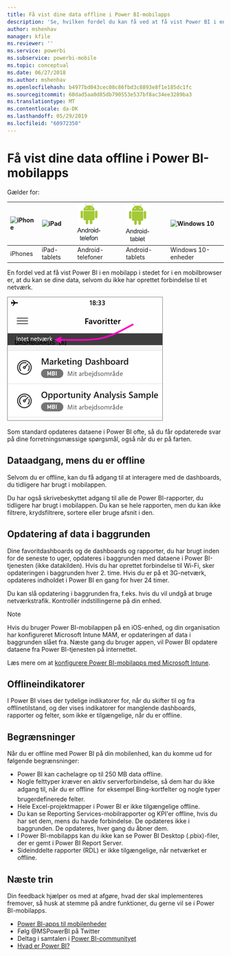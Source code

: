 ```yaml
---
title: Få vist dine data offline i Power BI-mobilapps
description: 'Se, hvilken fordel du kan få ved at få vist Power BI i en mobilapp i stedet for i en mobilbrowser: du kan se dine data, selvom du ikke har oprettet forbindelse til et netværk.'
author: mshenhav
manager: kfile
ms.reviewer: ''
ms.service: powerbi
ms.subservice: powerbi-mobile
ms.topic: conceptual
ms.date: 06/27/2018
ms.author: mshenhav
ms.openlocfilehash: b4977bd043cec08c86fbd3c8893e8f1e185dc1fc
ms.sourcegitcommit: 60dad5aa0d85db790553e537bf8ac34ee3289ba3
ms.translationtype: MT
ms.contentlocale: da-DK
ms.lasthandoff: 05/29/2019
ms.locfileid: "60972350"
---
```

# <a name="view-your-data-offline-in-the-power-bi-mobile-apps"></a>Få vist dine data offline i Power BI-mobilapps
Gælder for:

| ![iPhone](./media/mobile-apps-offline-data/iphone-logo-50-px.png) | ![iPad](./media/mobile-apps-offline-data/ipad-logo-50-px.png) | ![Android-telefon](./media/mobile-apps-offline-data/android-phone-logo-50-px.png) | ![Android-tablet](./media/mobile-apps-offline-data/android-tablet-logo-50-px.png) | ![Windows 10](./media/mobile-apps-offline-data/win-10-logo-50-px.png) |
|:--- |:--- |:--- |:--- |:--- |
| iPhones |iPad-tablets |Android-telefoner |Android-tablets |Windows 10-enheder |

En fordel ved at få vist Power BI i en mobilapp i stedet for i en mobilbrowser er, at du kan se dine data, selvom du ikke har oprettet forbindelse til et netværk. 

![Ingen netværksmeddelelse](./media/mobile-apps-offline-data/power-bi-iphone-no-network.png)

Som standard opdateres dataene i Power BI ofte, så du får opdaterede svar på dine forretningsmæssige spørgsmål, også når du er på farten.

## <a name="data-access-while-youre-offline"></a>Dataadgang, mens du er offline
Selvom du er offline, kan du få adgang til at interagere med de dashboards, du tidligere har brugt i mobilappen.

Du har også skrivebeskyttet adgang til alle de Power BI-rapporter, du tidligere har brugt i mobilappen. Du kan se hele rapporten, men du kan ikke filtrere, krydsfiltrere, sortere eller bruge afsnit i den.

## <a name="background-data-refresh"></a>Opdatering af data i baggrunden
Dine favoritdashboards og de dashboards og rapporter, du har brugt inden for de seneste to uger, opdateres i baggrunden med dataene i Power BI-tjenesten (ikke datakilden). Hvis du har oprettet forbindelse til Wi-Fi, sker opdateringen i baggrunden hver 2. time. Hvis du er på et 3G-netværk, opdateres indholdet i Power BI en gang for hver 24 timer.

Du kan slå opdatering i baggrunden fra, f.eks. hvis du vil undgå at bruge netværkstrafik. Kontrollér indstillingerne på din enhed.

> [!NOTE]
> Hvis du bruger Power BI-mobilappen på en iOS-enhed, og din organisation har konfigureret Microsoft Intune MAM, er opdateringen af data i baggrunden slået fra. Næste gang du bruger appen, vil Power BI opdatere dataene fra Power BI-tjenesten på internettet.
> 
> Læs mere om at [konfigurere Power BI-mobilapps med Microsoft Intune](../../service-admin-mobile-intune.md). 
> 
> 

## <a name="offline-indicators"></a>Offlineindikatorer
I Power BI vises der tydelige indikatorer for, når du skifter til og fra offlinetilstand, og der vises indikatorer for manglende dashboards, rapporter og felter, som ikke er tilgængelige, når du er offline.

## <a name="limitations"></a>Begrænsninger
Når du er offline med Power BI på din mobilenhed, kan du komme ud for følgende begrænsninger:

* Power BI kan cachelagre op til 250 MB data offline.
* Nogle felttyper kræver en aktiv serverforbindelse, så dem har du ikke adgang til, når du er offline &#150; for eksempel Bing-kortfelter og nogle typer brugerdefinerede felter.
* Hele Excel-projektmapper i Power BI er ikke tilgængelige offline.
* Du kan se Reporting Services-mobilrapporter og KPI'er offline, hvis du har set dem, mens du havde forbindelse. De opdateres ikke i baggrunden. De opdateres, hver gang du åbner dem.
* I Power BI-mobilapps kan du ikke kan se Power BI Desktop (.pbix)-filer, der er gemt i Power BI Report Server. 
* Sideinddelte rapporter (RDL) er ikke tilgængelige, når netværket er offline.

## <a name="next-steps"></a>Næste trin
Din feedback hjælper os med at afgøre, hvad der skal implementeres fremover, så husk at stemme på andre funktioner, du gerne vil se i Power BI-mobilapps. 

* [Power BI-apps til mobilenheder](mobile-apps-for-mobile-devices.md)
* Følg @MSPowerBI på Twitter
* Deltag i samtalen i [Power BI-communityet](http://community.powerbi.com/)
* [Hvad er Power BI?](../../power-bi-overview.md)

